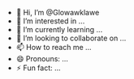 - 👋 Hi, I’m @Glowawklawe
- 👀 I’m interested in ...
- 🌱 I’m currently learning ...
- 💞️ I’m looking to collaborate on ...
- 📫 How to reach me ...
- 😄 Pronouns: ...
- ⚡ Fun fact: ...

<!---
Glowawklawe/Glowawklawe is a ✨ special ✨ repository because its `README.md` (this file) appears on your GitHub profile.
You can click the Preview link to take a look at your changes.
--->

